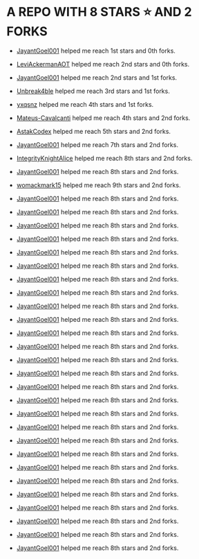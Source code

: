 # A REPO WITH 8 STARS ⭐️ AND 2 FORKS
- [JayantGoel001](https://github.com/JayantGoel001) helped me reach 1st stars and 0th forks.

- [LeviAckermanAOT](https://github.com/LeviAckermanAOT) helped me reach 2nd stars and 0th forks.

- [JayantGoel001](https://github.com/JayantGoel001) helped me reach 2nd stars and 1st forks.

- [Unbreak4ble](https://github.com/Unbreak4ble) helped me reach 3rd stars and 1st forks.

- [yxqsnz](https://github.com/yxqsnz) helped me reach 4th stars and 1st forks.

- [Mateus-Cavalcanti](https://github.com/Mateus-Cavalcanti) helped me reach 4th stars and 2nd forks.

- [AstakCodex](https://github.com/AstakCodex) helped me reach 5th stars and 2nd forks.

- [JayantGoel001](https://github.com/JayantGoel001) helped me reach 7th stars and 2nd forks.

- [IntegrityKnightAlice](https://github.com/IntegrityKnightAlice) helped me reach 8th stars and 2nd forks.

- [JayantGoel001](https://github.com/JayantGoel001) helped me reach 8th stars and 2nd forks.

- [womackmark15](https://github.com/womackmark15) helped me reach 9th stars and 2nd forks.

- [JayantGoel001](https://github.com/JayantGoel001) helped me reach 8th stars and 2nd forks.

- [JayantGoel001](https://github.com/JayantGoel001) helped me reach 8th stars and 2nd forks.

- [JayantGoel001](https://github.com/JayantGoel001) helped me reach 8th stars and 2nd forks.

- [JayantGoel001](https://github.com/JayantGoel001) helped me reach 8th stars and 2nd forks.

- [JayantGoel001](https://github.com/JayantGoel001) helped me reach 8th stars and 2nd forks.

- [JayantGoel001](https://github.com/JayantGoel001) helped me reach 8th stars and 2nd forks.

- [JayantGoel001](https://github.com/JayantGoel001) helped me reach 8th stars and 2nd forks.

- [JayantGoel001](https://github.com/JayantGoel001) helped me reach 8th stars and 2nd forks.

- [JayantGoel001](https://github.com/JayantGoel001) helped me reach 8th stars and 2nd forks.

- [JayantGoel001](https://github.com/JayantGoel001) helped me reach 8th stars and 2nd forks.

- [JayantGoel001](https://github.com/JayantGoel001) helped me reach 8th stars and 2nd forks.

- [JayantGoel001](https://github.com/JayantGoel001) helped me reach 8th stars and 2nd forks.

- [JayantGoel001](https://github.com/JayantGoel001) helped me reach 8th stars and 2nd forks.

- [JayantGoel001](https://github.com/JayantGoel001) helped me reach 8th stars and 2nd forks.

- [JayantGoel001](https://github.com/JayantGoel001) helped me reach 8th stars and 2nd forks.

- [JayantGoel001](https://github.com/JayantGoel001) helped me reach 8th stars and 2nd forks.

- [JayantGoel001](https://github.com/JayantGoel001) helped me reach 8th stars and 2nd forks.

- [JayantGoel001](https://github.com/JayantGoel001) helped me reach 8th stars and 2nd forks.

- [JayantGoel001](https://github.com/JayantGoel001) helped me reach 8th stars and 2nd forks.

- [JayantGoel001](https://github.com/JayantGoel001) helped me reach 8th stars and 2nd forks.

- [JayantGoel001](https://github.com/JayantGoel001) helped me reach 8th stars and 2nd forks.

- [JayantGoel001](https://github.com/JayantGoel001) helped me reach 8th stars and 2nd forks.

- [JayantGoel001](https://github.com/JayantGoel001) helped me reach 8th stars and 2nd forks.

- [JayantGoel001](https://github.com/JayantGoel001) helped me reach 8th stars and 2nd forks.

- [JayantGoel001](https://github.com/JayantGoel001) helped me reach 8th stars and 2nd forks.

- [JayantGoel001](https://github.com/JayantGoel001) helped me reach 8th stars and 2nd forks.

- [JayantGoel001](https://github.com/JayantGoel001) helped me reach 8th stars and 2nd forks.

